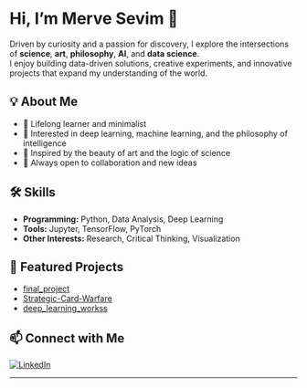 # Hi, I’m Merve Sevim 👋

Driven by curiosity and a passion for discovery, I explore the intersections of **science**, **art**, **philosophy**, **AI**, and **data science**.  
I enjoy building data-driven solutions, creative experiments, and innovative projects that expand my understanding of the world.

## 💡 About Me
- 🌱 Lifelong learner and minimalist
- 🧠 Interested in deep learning, machine learning, and the philosophy of intelligence
- 🎨 Inspired by the beauty of art and the logic of science
- 🤝 Always open to collaboration and new ideas

## 🛠️ Skills
- **Programming:** Python, Data Analysis, Deep Learning
- **Tools:** Jupyter, TensorFlow, PyTorch
- **Other Interests:** Research, Critical Thinking, Visualization

## 📂 Featured Projects
- [final_project](https://github.com/MerveSevim44/final_project)
- [Strategic-Card-Warfare](https://github.com/MerveSevim44/Strategic-Card-Warfare)
- [deep_learning_workss](https://github.com/MerveSevim44/deep_learning_workss)

## 📫 Connect with Me

[![LinkedIn](https://img.shields.io/badge/LinkedIn-blue?logo=linkedin&logoColor=white)](https://www.linkedin.com/in/merve-sevim-aa8797231)

---

<!--
**MerveSevim44/MerveSevim44** is a ✨ special ✨ repository because its `README.md` (this file) appears on your GitHub profile.
-->
